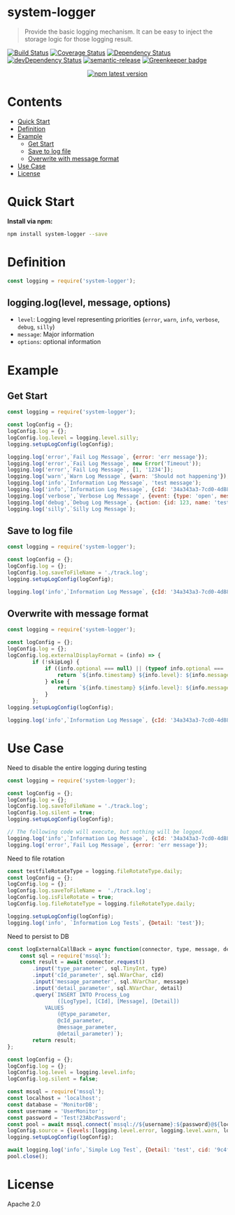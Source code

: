 # system-logger
> Provide the basic logging mechanism.  It can be easy to inject the storage logic for those logging result.

[![Build Status](https://travis-ci.org/leocwlam/system-logger.svg?branch=master)](https://travis-ci.org/leocwlam/system-logger)
[![Coverage Status](https://coveralls.io/repos/github/leocwlam/system-logger/badge.svg?branch=master)](https://coveralls.io/github/leocwlam/system-logger?branch=master)
[![Dependency Status](https://david-dm.org/leocwlam/system-logger.svg)](https://david-dm.org/leocwlam/system-logger.svg)
[![devDependency Status](https://david-dm.org/leocwlam/system-logger/dev-status.svg)](https://david-dm.org/leocwlam/system-logger#info=devDependencies)
[![semantic-release](https://img.shields.io/badge/%20%20%F0%9F%93%A6%F0%9F%9A%80-semantic--release-e10079.svg)](https://github.com/semantic-release/semantic-release)
[![Greenkeeper badge](https://badges.greenkeeper.io/leocwlam/system-logger.svg)](https://greenkeeper.io/)
<p align="center">
  <a href="https://www.npmjs.com/package/system-logger">
    <img alt="npm latest version" src="https://img.shields.io/npm/v/system-logger/latest.svg">
  </a>
</p>

# Contents
* [Quick Start](#quick-start)
* [Definition](#definition)
* [Example](#example)
	* [Get Start](#get-start)
	* [Save to log file](#save-to-logfile)
	* [Overwrite with message format](#overwrite-with-message-format)
* [Use Case](#use-case)
* [License](#license)


# <a name="quick-start"></a>Quick Start
**Install via npm:**
``` bash
npm install system-logger --save
```

# <a name="definition"></a>Definition

``` js
const logging = require('system-logger');
```
## logging.log(level, message, options)
- `level`: Logging level representing priorities (`error`, `warn`, `info`, `verbose`, `debug`, `silly`)
- `message`: Major information
- `options`: optional information


# <a name="example"></a>Example
## <a name="get-start"></a>Get Start
``` js
const logging = require('system-logger');

const logConfig = {};
logConfig.log = {};
logConfig.log.level = logging.level.silly;
logging.setupLogConfig(logConfig);

logging.log('error',`Fail Log Message`, {error: 'err message'});
logging.log('error',`Fail Log Message`, new Error('Timeout'));
logging.log('error',`Fail Log Message`, [1, '1234']);
logging.log('warn',`Warn Log Message`, {warn: 'Should not happening'});
logging.log('info',`Information Log Message`, 'test message');
logging.log('info',`Information Log Message`, {cId: '34a343a3-7cd0-4d88-a8ed-733ba36d3a3c', action: {id: 879}});
logging.log('verbose',`Verbose Log Message`, {event: {type: 'open', message: 'test'}});
logging.log('debug',`Debug Log Message`, {action: {id: 123, name: 'tester'}});
logging.log('silly',`Silly Log Message`);
```

## <a name="save-to-logfile"></a>Save to log file
``` js
const logging = require('system-logger');

const logConfig = {};
logConfig.log = {};
logConfig.log.saveToFileName = './track.log';
logging.setupLogConfig(logConfig);

logging.log('info',`Information Log Message`, {cId: '34a343a3-7cd0-4d88-a8ed-733ba36d3a3c', action: {id: 879}});
```

##  <a name="overwrite-with-message-format"></a>Overwrite with message format
``` js
const logging = require('system-logger');

const logConfig = {};
logConfig.log = {};
logConfig.log.externalDisplayFormat = (info) => {
		if (!skipLog) {
			if ((info.optional === null) || (typeof info.optional === 'undefined')) {
				return `${info.timestamp} ${info.level}: ${info.message}`;
			} else {
				return `${info.timestamp} ${info.level}: ${info.message} [Detail: {${info.optional}}]`;
			}
		};
logging.setupLogConfig(logConfig);

logging.log('info',`Information Log Message`, {cId: '34a343a3-7cd0-4d88-a8ed-733ba36d3a3c', action: {id: 879}});
```

# <a name="use-case"></a>Use Case
Need to disable the entire logging during testing
``` js
const logging = require('system-logger');

const logConfig = {};
logConfig.log = {};
logConfig.log.saveToFileName = './track.log';
logConfig.log.silent = true;
logging.setupLogConfig(logConfig);

// The following code will execute, but nothing will be logged.
logging.log('info',`Information Log Message`, {cId: '34a343a3-7cd0-4d88-a8ed-733ba36d3a3c', action: {id: 879}});
logging.log('error',`Fail Log Message`, {error: 'err message'});
```

Need to file rotation
``` js
const testfileRotateType = logging.fileRotateType.daily;
const logConfig = {};
logConfig.log = {};
logConfig.log.saveToFileName =  './track.log';
logConfig.log.isFileRotate = true;
logConfig.log.fileRotateType = logging.fileRotateType.daily;

logging.setupLogConfig(logConfig);
logging.log('info', `Information Log Tests`, {Detail: 'test'});
```

Need to persist to DB
``` js
const logExternalCallBack = async function(connector, type, message, detail, cId) {
	const sql = require('mssql');
	const result = await connector.request()
		.input('type_parameter', sql.TinyInt, type)
		.input('cId_parameter', sql.NVarChar, cId)
		.input('message_parameter', sql.NVarChar, message)
		.input('detail_parameter', sql.NVarChar, detail)
		.query(`INSERT INTO Process_Log
				([LogType], [CId], [Message], [Detail])
	     	VALUES
				(@type_parameter,
				@cId_parameter,
				@message_parameter,
				@detail_parameter)`);
		return result;
};

const logConfig = {};
logConfig.log = {};
logConfig.log.level = logging.level.info;
logConfig.log.silent = false;

const mssql = require('mssql');
const localhost = 'localhost';
const database = 'MonitorDB';
const username = 'UserMonitor';
const password = 'Test!23AbcPassword';
const pool = await mssql.connect(`mssql://${username}:${password}@${localhost}/${database}`);
logConfig.source = {levels:[logging.level.error, logging.level.warn, logging.level.info], connector: pool, callback: logExternalCallBack};
logging.setupLogConfig(logConfig);

await logging.log('info',`Simple Log Test`, {Detail: 'test', cid: '9c4f5aba-6cb5-4b06-aa50-d6718a41f350' });
pool.close();
```

# <a name="license"></a>License
Apache 2.0

